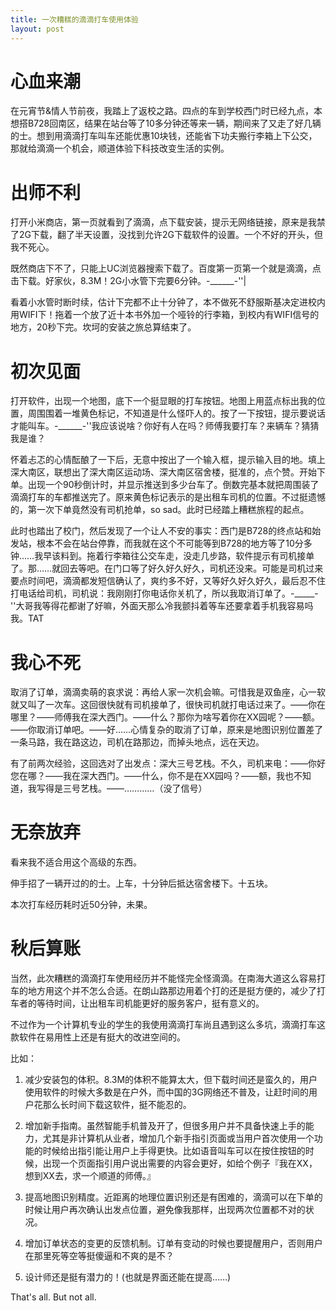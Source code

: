 ```yaml
---
title: 一次糟糕的滴滴打车使用体验
layout: post
---
```


# 心血来潮

在元宵节&情人节前夜，我踏上了返校之路。四点的车到学校西门时已经九点，本想搭B728回南区，结果在站台等了10多分钟还等来一辆，期间来了又走了好几辆的士。想到用滴滴打车叫车还能优惠10块钱，还能省下功夫搬行李箱上下公交，那就给滴滴一个机会，顺道体验下科技改变生活的实例。

# 出师不利

打开小米商店，第一页就看到了滴滴，点下载安装，提示无网络链接，原来是我禁了2G下载，翻了半天设置，没找到允许2G下载软件的设置。一个不好的开头，但我不死心。

既然商店下不了，只能上UC浏览器搜索下载了。百度第一页第一个就是滴滴，点击下载。好家伙，8.3M！2G小水管下完要6分钟。-______-''|

看着小水管时断时续，估计下完都不止十分钟了，本不做死不舒服斯基决定进校内用WIFI下！拖着一个放了近十本书外加一个哑铃的行李箱，到校内有WIFI信号的地方，20秒下完。坎坷的安装之旅总算结束了。

# 初次见面

打开软件，出现一个地图，底下一个挺显眼的打车按钮。地图上用蓝点标出我的位置，周围围着一堆黄色标记，不知道是什么怪吓人的。按了一下按钮，提示要说话才能叫车。-______-''我应该说啥？你好有人在吗？师傅我要打车？来辆车？猜猜我是谁？

怀着忐忑的心情酝酿了一下后，无意中按出了一个输入框，提示输入目的地。填上深大南区，联想出了深大南区运动场、深大南区宿舍楼，挺准的，点个赞。开始下单。出现一个90秒倒计时，并显示推送到多少台车了。倒数完基本就把周围装了滴滴打车的车都推送完了。原来黄色标记表示的是出租车司机的位置。不过挺遗憾的，第一次下单竟然没有司机抢单，so sad。此时已经踏上糟糕旅程的起点。

此时也踏出了校门，然后发现了一个让人不安的事实：西门是B728的终点站和始发站，根本不会在站台停靠，而我就在这个不可能等到B728的地方等了10分多钟……我早该料到。拖着行李箱往公交车走，没走几步路，软件提示有司机接单了。那……就回去等吧。在门口等了好久好久好久，司机还没来。可能是司机过来要点时间吧，滴滴都发短信确认了，爽约多不好，又等好久好久好久，最后忍不住打电话给司机，司机说：我刚刚打你电话你关机了，所以我取消订单了。-_____-''大哥我等得花都谢了好嘛，外面天那么冷我颤抖着等车还要拿着手机我容易吗我。TAT

# 我心不死

取消了订单，滴滴卖萌的哀求说：再给人家一次机会嘛。可惜我是双鱼座，心一软就又叫了一次车。这回很快就有司机接单了，很快司机就打电话过来了。——你在哪里？——师傅我在深大西门。——什么？那你为啥写着你在XX园呢？——额。——你取消订单吧。——好……心情复杂的取消了订单，原来是地图识别位置差了一条马路，我在路这边，司机在路那边，而掉头地点，远在天边。

有了前两次经验，这回选对了出发点：深大三号艺栈。不久，司机来电：——你好您在哪？——我在深大西门。——什么，你不是在XX园吗？——额，我也不知道，我写得是三号艺栈。——…………（没了信号）

# 无奈放弃

看来我不适合用这个高级的东西。

伸手招了一辆开过的的士。上车，十分钟后抵达宿舍楼下。十五块。

本次打车经历耗时近50分钟，未果。

# 秋后算账

当然，此次糟糕的滴滴打车使用经历并不能怪完全怪滴滴。在南海大道这么容易打车的地方用这个并不怎么合适。在朗山路那边用着个打的还是挺方便的，减少了打车者的等待时间，让出租车司机能更好的服务客户，挺有意义的。

不过作为一个计算机专业的学生的我使用滴滴打车尚且遇到这么多坑，滴滴打车这款软件在易用性上还是有挺大的改进空间的。

比如：

1. 减少安装包的体积。8.3M的体积不能算太大，但下载时间还是蛮久的，用户使用软件的时候大多数是在户外，而中国的3G网络还不普及，让赶时间的用户花那么长时间下载这软件，挺不能忍的。

2. 增加新手指南。虽然智能手机普及开了，但很多用户并不具备快速上手的能力，尤其是非计算机从业者，增加几个新手指引页面或当用户首次使用一个功能的时候给出指引能让用户上手得更快。比如语音叫车可以在按住按钮的时候，出现一个页面指引用户说出需要的内容会更好，如给个例子『我在XX，想到XX去，求一个顺道的师傅。』

3. 提高地图识别精度。近距离的地理位置识别还是有困难的，滴滴可以在下单的时候让用户再次确认出发点位置，避免像我那样，出现两次位置都不对的状况。

4. 增加订单状态的变更的反馈机制。订单有变动的时候也要提醒用户，否则用户在那里死等空等挺傻逼和不爽的是不？

5. 设计师还是挺有潜力的！(也就是界面还能在提高……)

That's all. But not all.
